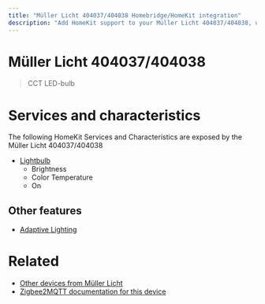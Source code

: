 ```yaml
---
title: "Müller Licht 404037/404038 Homebridge/HomeKit integration"
description: "Add HomeKit support to your Müller Licht 404037/404038, using Homebridge, Zigbee2MQTT and homebridge-z2m."
---
```

<!---
This file has been GENERATED using src/docgen/docgen.ts
DO NOT EDIT THIS FILE MANUALLY!
-->
# Müller Licht 404037/404038
> CCT LED-bulb


# Services and characteristics
The following HomeKit Services and Characteristics are exposed by
the Müller Licht 404037/404038

* [Lightbulb](../../light.md)
  * Brightness
  * Color Temperature
  * On

## Other features
* [Adaptive Lighting](../../light.md)

# Related
* [Other devices from Müller Licht](../index.md#muller_licht)
* [Zigbee2MQTT documentation for this device](https://www.zigbee2mqtt.io/devices/404037_404038.html)